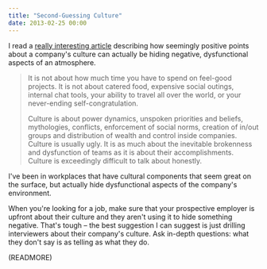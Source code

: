 ```yaml
---
title: "Second-Guessing Culture"
date: 2013-02-25 00:00
---
```


I read a [really interesting article](http://blog.prettylittlestatemachine.com/blog/2013/02/20/what-your-culture-really-says/) describing how seemingly positive points about a company's culture can actually be hiding negative, dysfunctional aspects of an atmosphere.

> It is not about how much time you have to spend on feel-good projects. It is not about catered food, expensive social outings, internal chat tools, your ability to travel all over the world, or your never-ending self-congratulation.
> 
> Culture is about power dynamics, unspoken priorities and beliefs, mythologies, conflicts, enforcement of social norms, creation of in/out groups and distribution of wealth and control inside companies. Culture is usually ugly. It is as much about the inevitable brokenness and dysfunction of teams as it is about their accomplishments. Culture is exceedingly difficult to talk about honestly.

I've been in workplaces that have cultural components that seem great on the surface, but actually hide dysfunctional aspects of the company's environment.

When you're looking for a job, make sure that your prospective employer is upfront about their culture and they aren't using it to hide something negative. That's tough – the best suggestion I can suggest is just drilling interviewers about their company's culture. Ask in-depth questions: what they don't say is as telling as what they do.

(READMORE)
